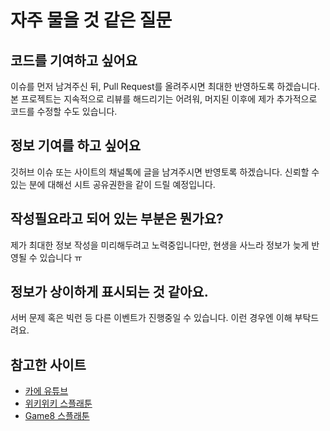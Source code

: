 # 자주 물을 것 같은 질문
## 코드를 기여하고 싶어요
이슈를 먼저 남겨주신 뒤, Pull Request를 올려주시면 최대한 반영하도록 하겠습니다. 본 프로젝트는 지속적으로 리뷰를 해드리기는 어려워, 머지된 이후에 제가 추가적으로 코드를 수정할 수도 있습니다. 

## 정보 기여를 하고 싶어요
깃허브 이슈 또는 사이트의 채널톡에 글을 남겨주시면 반영토록 하겠습니다. 신뢰할 수 있는 분에 대해선 시트 공유권한을 같이 드릴 예정입니다.

## 작성필요라고 되어 있는 부분은 뭔가요?
제가 최대한 정보 작성을 미리해두려고 노력중입니다만, 현생을 사느라 정보가 늦게 반영될 수 있습니다 ㅠ

## 정보가 상이하게 표시되는 것 같아요.
서버 문제 혹은 빅런 등 다른 이벤트가 진행중일 수 있습니다. 이런 경우엔 이해 부탁드려요.

## 참고한 사이트
- [카에 유튜브](https://www.youtube.com/channel/UCqlt6Ge5clxOTKvnCvpVQCQ)
- [위키위키 스플래툰](https://wikiwiki.jp/splatoon3mix/%E3%82%B5%E3%83%BC%E3%83%A2%E3%83%B3%E3%83%A9%E3%83%B3/%E3%83%96%E3%82%AD%E5%88%A5%E7%AB%8B%E3%81%A1%E5%9B%9E%E3%82%8A/%E3%83%96%E3%82%AD%E5%88%A5%E7%AB%8B%E3%81%A1%E5%9B%9E%E3%82%8A%E5%80%8B%E5%88%A5%E8%A7%A3%E8%AA%AC)
- [Game8 스플래툰](https://game8.co/games/Splatoon-3) 
